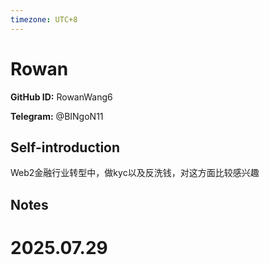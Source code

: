 ```yaml
---
timezone: UTC+8
---
```


# Rowan

**GitHub ID:** RowanWang6

**Telegram:** @BINgoN11

## Self-introduction

Web2金融行业转型中，做kyc以及反洗钱，对这方面比较感兴趣

## Notes

<!-- Content_START -->

# 2025.07.29


<!-- Content_END -->
